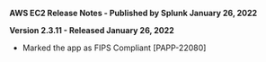 **AWS EC2 Release Notes - Published by Splunk January 26, 2022**


**Version 2.3.11 - Released January 26, 2022**

* Marked the app as FIPS Compliant [PAPP-22080]